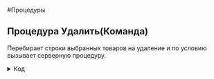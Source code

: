 #Процедуры

## Процедура Удалить(Команда)
Перебирает строки выбранных товаров на удаление и по условию вызывает серверную процедуру.

<details>
<summary> Код </summary>
  
        СЗ = Новый СписокЗначений;
      	СЗ.ЗагрузитьЗначения(Элементы.Список.ВыделенныеСтроки);
      	МассивНаУдаление = СЗ.ВыгрузитьЗначения();
      	Для Каждого Строка из МассивНаУдаление Цикл
      		Если СтрНайти(Строка(Элементы.Список.ДанныеСтроки(Строка).Регистратор), "Объект не найден") > 0 Тогда
      			УдалитьНаСервере(Элементы.Список.ДанныеСтроки(Строка));
      		КонецЕсли;
      	КонецЦикла;
</details>
